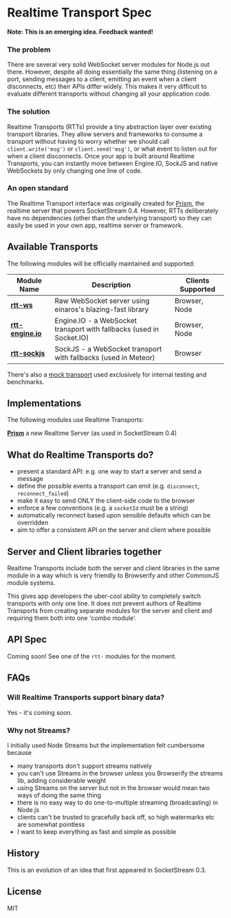 # Realtime Transport Spec

**Note: This is an emerging idea. Feedback wanted!**

### The problem
There are several very solid WebSocket server modules for Node.js out there. However, despite all doing essentially the same thing (listening on a port, sending messages to a client, emitting an event when a client disconnects, etc) their APIs differ widely. This makes it very difficult to evaluate different transports without changing all your application code.

### The solution
Realtime Transports (RTTs) provide a tiny abstraction layer over existing transport libraries. They allow servers and frameworks to consume a transport without having to worry whether we should call `client.write('msg')` or `client.send('msg')`, or what event to listen out for when a client disconnects. Once your app is built around Realtime Transports, you can instantly move between Engine.IO, SockJS and native WebSockets by only changing one line of code.

### An open standard
The Realtime Transport interface was originally created for [Prism](https://github.com/socketstream/prism), the realtime server that powers SocketStream 0.4. However, RTTs deliberately have no dependencies (other than the underlying transport) so they can easily be used in your own app, realtime server or framework.


## Available Transports

The following modules will be officially maintained and supported:

Module Name | Description | Clients Supported
--- | --- | ---
[**rtt-ws**](https://github.com/socketstream/rtt-ws) | Raw WebSocket server using einaros's blazing-fast library | Browser, Node
[**rtt-engine.io**](https://github.com/socketstream/rtt-engine.io) | Engine.IO - a WebSocket transport with fallbacks (used in Socket.IO) | Browser, Node
[**rtt-sockjs**](https://github.com/socketstream/rtt-sockjs) | SockJS - a WebSocket transport with fallbacks (used in Meteor) | Browser

There's also a [mock transport](https://github.com/socketstream/rtt-mock) used exclusively for internal testing and benchmarks.


## Implementations

The following modules use Realtime Transports:

[**Prism**](https://github.com/socketstream/prism) a new Realtime Server (as used in SocketStream 0.4)


## What do Realtime Transports do?

* present a standard API: e.g. one way to start a server and send a message
* define the possible events a transport can emit (e.g. `disconnect`, `reconnect_failed`)
* make it easy to send ONLY the client-side code to the browser
* enforce a few conventions (e.g. a `socketId` must be a string)
* automatically reconnect based upon sensible defaults which can be overridden
* aim to offer a consistent API on the server and client where possible


## Server and Client libraries together

Realtime Transports include both the server and client libraries in the same module in a way which is very friendly to Browserify and other CommonJS module systems.

This gives app developers the uber-cool ability to completely switch transports with only one line. It does not prevent authors of Realtime Transports from creating separate modules for the server and client and requiring them both into one 'combo module'.


## API Spec

Coming soon! See one of the `rtt-` modules for the moment.


## FAQs

### Will Realtime Transports support binary data?

Yes - it's coming soon.


### Why not Streams?

I initially used Node Streams but the implementation felt cumbersome because

* many transports don't support streams natively
* you can't use Streams in the browser unless you Browserify the streams lib, adding considerable weight
* using Streams on the server but not in the browser would mean two ways of doing the same thing
* there is no easy way to do one-to-multiple streaming (broadcasting) in Node.js
* clients can't be trusted to gracefully back off, so high watermarks etc are somewhat pointless
* I want to keep everything as fast and simple as possible


## History

This is an evolution of an idea that first appeared in SocketStream 0.3.


## License

MIT